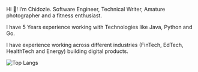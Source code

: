 Hi 👋! I’m Chidozie.  Software Engineer, Technical Writer, Amature photographer and a fitness enthusiast.

I have 5 Years experience working with Technologies like Java, Python and Go.

I have experience working across different industries (FinTech, EdTech, HealthTech and Energy) building digital products.

![Top Langs](https://github-readme-stats.vercel.app/api/top-langs/?username=codagott&hide_progress=true)
